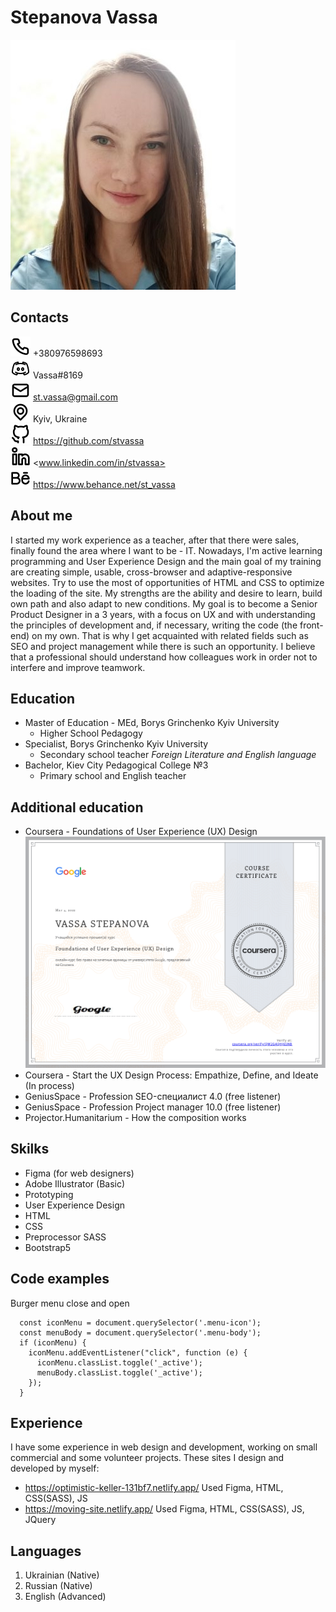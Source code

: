 #  **Stepanova Vassa** 
![Photo](./img/Avatar-mini.jpg)  


## Contacts
![Phone](./img/Phone.svg) +380976598693  
![Discord](./img/Discord.svg) Vassa#8169  
![Email](./img/Email.svg) st.vassa@gmail.com  
![Location](./img/Location.svg) Kyiv, Ukraine  
![GitHub](./img/GitHub.svg) <https://github.com/stvassa>  
![LinkedIn](./img/Li.svg) <www.linkedin.com/in/stvassa>  
![Behance](./img/Be.svg) <https://www.behance.net/st_vassa>  


## About me
I started my work experience as a teacher, after that there were sales, finally found the area where I want to be - IT. 
Nowadays, I'm active learning programming and User Experience Design and the main goal of my training are creating simple, usable, cross-browser and adaptive-responsive websites. Try to use the most of opportunities of HTML and CSS to optimize the loading of the site.
My strengths are the ability and desire to learn, build own path and also adapt to new conditions.
My goal is to become a Senior Product Designer in a 3 years, with a focus on UX and with understanding the principles of development and, if necessary, writing the code (the front-end) on my own. 
That is why I get acquainted with related fields such as SEO and project management while there is such an opportunity. I believe that a professional should understand how colleagues work in order not to interfere and improve teamwork.


## Education
* Master of Education - MEd, Borys Grinchenko Kyiv University
  * Higher School Pedagogy
* Specialist, Borys Grinchenko Kyiv University
  * Secondary school teacher *Foreign Literature and English language*
* Bachelor, Kiev City Pedagogical College №3 
  * Primary school and English teacher 


## Additional education
* Coursera - Foundations of User Experience (UX) Design 
  ![Certificate](./img/Certificate.png)  
* Coursera - Start the UX Design Process: Empathize, Define, and Ideate (In process)  
* GeniusSpace - Profession SEO-специалист 4.0 (free listener)  
* GeniusSpace - Profession Project manager 10.0 (free listener)  
* Projector.Humanitarium - How the composition works  


## Skilks
* Figma (for web designers)
* Adobe Illustrator (Basic)  
* Prototyping 
* User Experience Design  
* HTML  
* CSS  
* Preprocessor SASS  
* Bootstrap5  


## Code examples
Burger menu close and open

```
  const iconMenu = document.querySelector('.menu-icon');
  const menuBody = document.querySelector('.menu-body');
  if (iconMenu) {
    iconMenu.addEventListener("click", function (e) {
      iconMenu.classList.toggle('_active');
      menuBody.classList.toggle('_active');
    });
  }
```


## Experience
I have some experience in web design and development, working on small commercial and some volunteer projects.
These sites I design and developed by myself:
* <https://optimistic-keller-131bf7.netlify.app/> Used Figma, HTML, CSS(SASS), JS
* <https://moving-site.netlify.app/> Used Figma, HTML, CSS(SASS), JS, JQuery 


## Languages
1. Ukrainian (Native)
2. Russian (Native)
3. English (Advanced)

